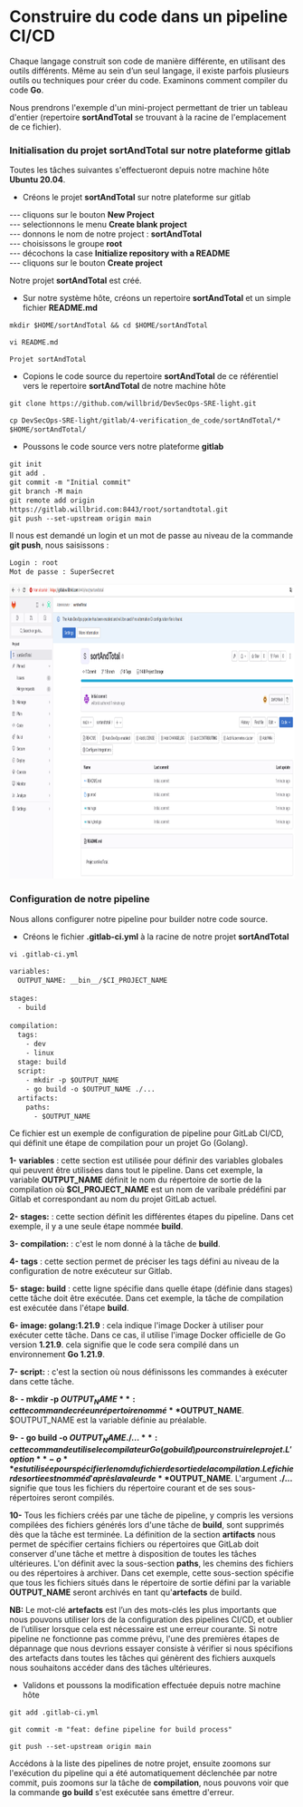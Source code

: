 # Construire du code dans un pipeline CI/CD

Chaque langage construit son code de manière différente, en utilisant des outils différents. Même au sein d’un seul langage, il existe parfois plusieurs outils ou techniques pour créer du code. Examinons comment compiler du code **Go**.

Nous prendrons l'exemple d'un mini-project permettant de trier un tableau d'entier (repertoire **sortAndTotal** se trouvant à la racine de l'emplacement de ce fichier).

### Initialisation du projet sortAndTotal sur notre plateforme gitlab

Toutes les tâches suivantes s'effectueront depuis notre machine hôte **Ubuntu 20.04**.

- Créons le projet **sortAndTotal** sur notre plateforme sur gitlab

--- cliquons sur le bouton **New Project** <br>
--- selectionnons le menu **Create blank project** <br>
--- donnons le nom de notre project : **sortAndTotal** <br>
--- choisissons le groupe **root** <br>
--- décochons la case **Initialize repository with a README** <br>
---  cliquons sur le bouton **Create project**

Notre projet **sortAndTotal** est créé.

- Sur notre système hôte, créons un repertoire **sortAndTotal** et un simple fichier **README.md**

```
mkdir $HOME/sortAndTotal && cd $HOME/sortAndTotal
```

```
vi README.md
```

```
Projet sortAndTotal
```

- Copions le code source du repertoire **sortAndTotal** de ce référentiel vers le repertoire **sortAndTotal** de notre machine hôte

```
git clone https://github.com/willbrid/DevSecOps-SRE-light.git
```

```
cp DevSecOps-SRE-light/gitlab/4-verification_de_code/sortAndTotal/* $HOME/sortAndTotal/
```

- Poussons le code source vers notre plateforme **gitlab**

```
git init
git add .
git commit -m "Initial commit"
git branch -M main
git remote add origin https://gitlab.willbrid.com:8443/root/sortandtotal.git
git push --set-upstream origin main
```

Il nous est demandé un login et un mot de passe au niveau de la commande **git push**, nous saisissons :

```
Login : root
Mot de passe : SuperSecret
```

<p align="center">
<img src="../images/init-gitlab-project.png" alt="init-gitlab-project.png" width="620" height="520" />
</p>


### Configuration de notre pipeline

Nous allons configurer notre pipeline pour builder notre code source.

- Créons le fichier **.gitlab-ci.yml** à la racine de notre projet **sortAndTotal**

```
vi .gitlab-ci.yml
```

```
variables:
  OUTPUT_NAME: __bin__/$CI_PROJECT_NAME

stages:
  - build

compilation:
  tags:
    - dev
    - linux
  stage: build
  script:
    - mkdir -p $OUTPUT_NAME
    - go build -o $OUTPUT_NAME ./...
  artifacts:
    paths:
      - $OUTPUT_NAME
```

Ce fichier est un exemple de configuration de pipeline pour GitLab CI/CD, qui définit une étape de compilation pour un projet Go (Golang).

**1-** **variables** : cette section est utilisée pour définir des variables globales qui peuvent être utilisées dans tout le pipeline. Dans cet exemple, la variable **OUTPUT_NAME** définit le nom du répertoire de sortie de la compilation où **$CI_PROJECT_NAME** est un nom de varibale prédéfini par Gitlab et correspondant au nom du projet GitLab actuel.

**2-** **stages:** : cette section définit les différentes étapes du pipeline. Dans cet exemple, il y a une seule étape nommée **build**.

**3-** **compilation:** : c'est le nom donné à la tâche de **build**.

**4-** **tags** : cette section permet de préciser les tags défini au niveau de la configuration de notre exécuteur sur Gitlab.

**5-** **stage: build** : cette ligne spécifie dans quelle étape (définie dans stages) cette tâche doit être exécutée. Dans cet exemple, la tâche de compilation est exécutée dans l'étape **build**.

**6-** **image: golang:1.21.9** : cela indique l'image Docker à utiliser pour exécuter cette tâche. Dans ce cas, il utilise l'image Docker officielle de Go version **1.21.9**. cela signifie que le code sera compilé dans un environnement **Go 1.21.9**.

**7-** **script:** : c'est la section où nous définissons les commandes à exécuter dans cette tâche.

**8-** **- mkdir -p $OUTPUT_NAME** : cette commande crée un répertoire nommé **$OUTPUT_NAME**. $OUTPUT_NAME est la variable définie au préalable.

**9-** **- go build -o $OUTPUT_NAME ./...** : cette commande utilise le compilateur Go (go build) pour construire le projet. L'option **-o** est utilisée pour spécifier le nom du fichier de sortie de la compilation. Le fichier de sortie est nommé d'après la valeur de **$OUTPUT_NAME**. L'argument **./...** signifie que tous les fichiers du répertoire courant et de ses sous-répertoires seront compilés.

**10-** Tous les fichiers créés par une tâche de pipeline, y compris les versions compilées des fichiers générés lors d'une tâche de **build**, sont supprimés dès que la tâche est terminée. La définition de la section **artifacts** nous permet de spécifier certains fichiers ou répertoires que GitLab doit conserver d'une tâche et mettre à disposition de toutes les tâches ultérieures. L'on définit avec la sous-section **paths**, les chemins des fichiers ou des répertoires à archiver. Dans cet exemple, cette sous-section spécifie que tous les fichiers situés dans le répertoire de sortie défini par la variable **OUTPUT_NAME** seront archivés en tant qu'**artefacts** de build.

**NB:** Le mot-clé **artefacts** est l’un des mots-clés les plus importants que nous pouvons utiliser lors de la configuration des pipelines CI/CD, et oublier de l’utiliser lorsque cela est nécessaire est une erreur courante. Si notre pipeline ne fonctionne pas comme prévu, l'une des premières étapes de dépannage que nous devrions essayer consiste à vérifier si nous spécifions des artefacts dans toutes les tâches qui génèrent des fichiers auxquels nous souhaitons accéder dans des tâches ultérieures.

- Validons et poussons la modification effectuée depuis notre machine hôte

```
git add .gitlab-ci.yml
```

```
git commit -m "feat: define pipeline for build process"
```

```
git push --set-upstream origin main
```

Accédons à la liste des pipelines de notre projet, ensuite zoomons sur l'exécution du pipeline qui a été automatiquement déclenchée par notre commit, puis zoomons sur la tâche de **compilation**, nous pouvons voir que la commande **go build** s'est exécutée sans émettre d'erreur.